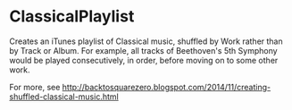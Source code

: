 ClassicalPlaylist
=================

Creates an iTunes playlist of Classical music, shuffled by Work rather than by Track or Album. For example, all tracks of Beethoven's 5th Symphony would be played consecutively, in order, before moving on to some other work.

For more, see http://backtosquarezero.blogspot.com/2014/11/creating-shuffled-classical-music.html

